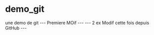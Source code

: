 demo_git
========

une demo de git
--- Premiere MOif ---
--- 2 ex Modif cette fois depuis GitHub ---
